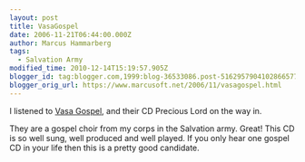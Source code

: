 ```yaml
---
layout: post
title: VasaGospel
date: 2006-11-21T06:44:00.000Z
author: Marcus Hammarberg
tags:
  - Salvation Army
modified_time: 2010-12-14T15:19:57.905Z
blogger_id: tag:blogger.com,1999:blog-36533086.post-5162957904102866577
blogger_orig_url: https://www.marcusoft.net/2006/11/vasagospel.html
---
```


I
listened to [Vasa Gospel](http://www.vasagospel.com/), and their CD
Precious Lord on the way in.

They are a gospel choir from my corps in the Salvation army. Great! This
CD is so well sung, well produced and well played. If you only hear one
gospel CD in your life then this is a pretty good candidate.
